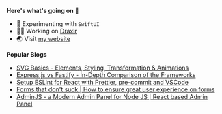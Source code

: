 **Here's what's going on 👋**

- 🧪 Experimenting with `SwiftUI`
- 👨‍💻 Working on [Draxlr](https://draxlr.com/)
- 🌏 Visit [my website](https://nirnejak.com)

**Popular Blogs**

- [SVG Basics - Elements, Styling, Transformation & Animations](https://www.inkoop.io/blog/svg-basics-element-styling-transformation-animations/)
- [Express.js vs Fastify - In-Depth Comparison of the Frameworks](https://www.inkoop.io/blog/express-vs-fastify-in-depth-comparison-of-node-js-frameworks/)
- [Setup ESLint for React with Prettier, pre-commit and VSCode](https://www.inkoop.io/blog/setup-eslint-for-react-with-prettier-pre-commit-and-vscode/)
- [Forms that don't suck | How to ensure great user experience on forms](https://www.inkoop.io/blog/how-to-ensure-great-user-experience-on-forms/)
- [AdminJS - a Modern Admin Panel for Node JS | React based Admin Panel
](https://www.inkoop.io/blog/adminjs-a-modern-admin-panel-for-node-js/)
